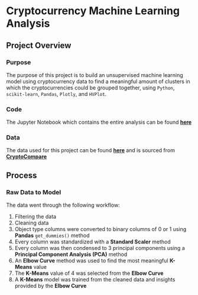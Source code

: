 # Cryptocurrency Machine Learning Analysis

## Project Overview

### Purpose

The purpose of this project is to build an unsupervised machine learning model using cryptocurrency data to find a meaningful amount of clusters in which the cryptocurrencies could be grouped together, using `Python`, `scikit-learn`, `Pandas`, `Plotly`, and `HVPlot`.

### Code

The Jupyter Notebook which contains the entire analysis can be found **[here](./crypto_clustering.ipynb)**

### Data

The data used for this project can be found **[here](./resources/crypto_data.csv)** and is sourced from **[CryptoCompare](https://min-api.cryptocompare.com/data/all/coinlist)**

## Process

### Raw Data to Model

The data went through the following workflow:

1. Filtering the data
2. Cleaning data
3. Object type columns were converted to binary columns of 0 or 1 using **Pandas** `get_dummies()` method
4. Every column was standardized with a **Standard Scaler** method
5. Every column was then condensed to 3 principal components using a **Principal Component Analysis (PCA)** method
6. An **Elbow Curve** method was used to find the most meaningful **K-Means** value
7. The **K-Means** value of 4 was selected from the **Elbow Curve**
8. A **K-Means** model was trained from the cleaned data and insights provided by the **Elbow Curve**
